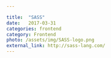 ```yaml
---

title:  "SASS"
date:   2017-03-31
categories: frontend
category: Frontend
photo: /assets/img/SASS-logo.png
external_link: http://sass-lang.com/
---
```

